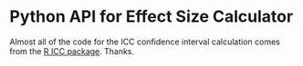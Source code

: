 # Python API for Effect Size Calculator

Almost all of the code for the ICC confidence interval calculation comes from the [R ICC package](https://github.com/matthewwolak/ICC). Thanks.
